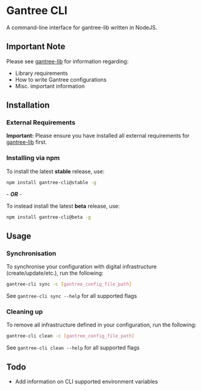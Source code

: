 # Gantree CLI

A command-line interface for gantree-lib written in NodeJS.

## Important Note

Please see [gantree-lib](https://github.com/flex-dapps/gantree-lib-nodejs) for information regarding:

- Library requirements
- How to write Gantree configurations
- Misc. important information

## Installation

### External Requirements

**Important:** Please ensure you have installed all external requirements for [gantree-lib](https://github.com/flex-dapps/gantree-lib-nodejs) first.

### Installing via npm

To install the latest **stable** release, use:

```bash
npm install gantree-cli@stable -g
```

\- ***OR*** -

To instead install the latest **beta** release, use:

```bash
npm install gantree-cli@beta -g
```

## Usage

### Synchronisation

To synchronise your configuration with digital infrastructure (create/update/etc.), run the following:

```bash
gantree-cli sync -c [gantree_config_file_path]
```

See `gantree-cli sync --help` for all supported flags

### Cleaning up

To remove all infrastructure defined in your configuration, run the following:

```bash
gantree-cli clean -c [gantree_config_file_path]
```

See `gantree-cli clean --help` for all supported flags

## Todo

- Add information on CLI supported environment variables

